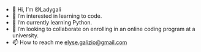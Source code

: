 - 👋 Hi, I’m @Ladygali
- 👀 I’m interested in learning to code. 
- 🌱 I’m currently learning Python. 
- 💞️ I’m looking to collaborate on enrolling in an online coding program at a university. 
- 📫 How to reach me elyse.galizio@gmail.com

<!---
Ladygali/Ladygali is a ✨ special ✨ repository because its `README.md` (this file) appears on your GitHub profile.
You can click the Preview link to take a look at your changes.
--->
